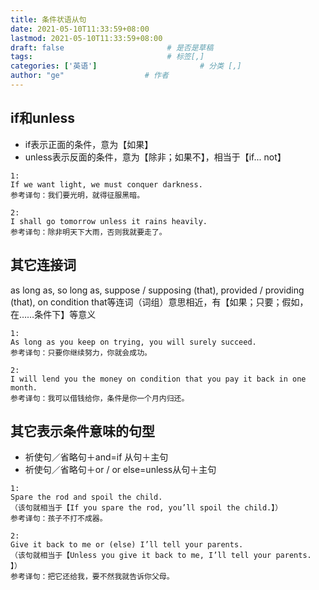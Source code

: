 ```yaml
---
title: 条件状语从句
date: 2021-05-10T11:33:59+08:00
lastmod: 2021-05-10T11:33:59+08:00
draft: false                       # 是否是草稿
tags:                              # 标签[,]
categories: ['英语']                       # 分类 [,]
author: "ge"                  # 作者
---
```

## if和unless
- if表示正面的条件，意为【如果】
- unless表示反面的条件，意为【除非；如果不】，相当于【if... not】

```
1:
If we want light, we must conquer darkness.
参考译句：我们要光明，就得征服黑暗。

2:
I shall go tomorrow unless it rains heavily.
参考译句：除非明天下大雨，否则我就要走了。
```
## 其它连接词
as long as, so long as, suppose / supposing (that), provided / providing (that), on condition that等连词（词组）意思相近，有【如果；只要；假如，在……条件下】等意义
```
1:
As long as you keep on trying, you will surely succeed.
参考译句：只要你继续努力，你就会成功。

2:
I will lend you the money on condition that you pay it back in one month.
参考译句：我可以借钱给你，条件是你一个月内归还。
```

## 其它表示条件意味的句型

- 祈使句／省略句＋and=if 从句＋主句
- 祈使句／省略句＋or / or else=unless从句＋主句

```
1:
Spare the rod and spoil the child.
（该句就相当于【If you spare the rod, you’ll spoil the child.】）
参考译句：孩子不打不成器。

2:
Give it back to me or (else) I’ll tell your parents.
（该句就相当于【Unless you give it back to me, I’ll tell your parents. 】）
参考译句：把它还给我，要不然我就告诉你父母。
```
